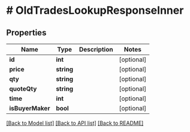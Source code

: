 # # OldTradesLookupResponseInner

## Properties

Name | Type | Description | Notes
------------ | ------------- | ------------- | -------------
**id** | **int** |  | [optional]
**price** | **string** |  | [optional]
**qty** | **string** |  | [optional]
**quoteQty** | **string** |  | [optional]
**time** | **int** |  | [optional]
**isBuyerMaker** | **bool** |  | [optional]

[[Back to Model list]](../../README.md#models) [[Back to API list]](../../README.md#endpoints) [[Back to README]](../../README.md)
